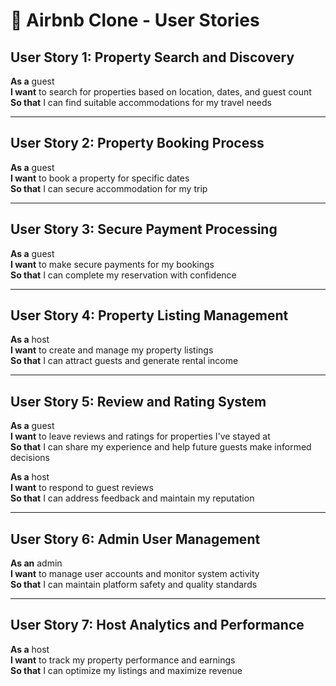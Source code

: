 # 📖 Airbnb Clone - User Stories

## **User Story 1: Property Search and Discovery**

**As a** guest  
**I want** to search for properties based on location, dates, and guest count  
**So that** I can find suitable accommodations for my travel needs

---

## **User Story 2: Property Booking Process**

**As a** guest  
**I want** to book a property for specific dates  
**So that** I can secure accommodation for my trip

---

## **User Story 3: Secure Payment Processing**

**As a** guest  
**I want** to make secure payments for my bookings  
**So that** I can complete my reservation with confidence

---

## **User Story 4: Property Listing Management**

**As a** host  
**I want** to create and manage my property listings  
**So that** I can attract guests and generate rental income

---

## **User Story 5: Review and Rating System**

**As a** guest  
**I want** to leave reviews and ratings for properties I've stayed at  
**So that** I can share my experience and help future guests make informed decisions

**As a** host  
**I want** to respond to guest reviews  
**So that** I can address feedback and maintain my reputation

---

## **User Story 6: Admin User Management**

**As an** admin  
**I want** to manage user accounts and monitor system activity  
**So that** I can maintain platform safety and quality standards

---

## **User Story 7: Host Analytics and Performance**

**As a** host  
**I want** to track my property performance and earnings  
**So that** I can optimize my listings and maximize revenue